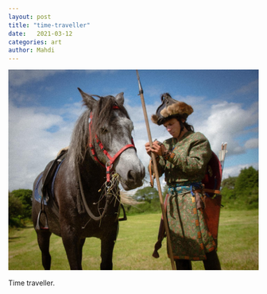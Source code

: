 ```yaml
---
layout: post
title: "time-traveller"
date:   2021-03-12
categories: art
author: Mahdi
---
```


![time-traveller](/img/arts/time-traveller.jpg)

<span class='image-details'>
Time traveller.
</span>
